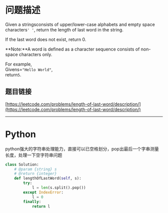 # 问题描述

Given a stringsconsists of upper/lower-case alphabets and empty space characters`' '`, return the length of last word in the string.

If the last word does not exist, return 0.

**Note:**A word is defined as a character sequence consists of non-space characters only.

For example,  
Givens=`"Hello World"`,  
return`5`.

## 题目链接

[https://leetcode.com/problems/length-of-last-word/description/](https://leetcode.com/problems/length-of-last-word/description/)

---

# Python

python强大的字符串处理能力，直接可以已空格划分，pop出最后一个字串测量长度，处理一下空字符串问题
```python
class Solution:
    # @param {string} s
    # @return {integer}
    def lengthOfLastWord(self, s):
        try:
            l = len(s.split().pop())
        except IndexError:
            l = 0
        finally:
            return l
```
